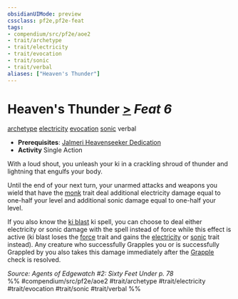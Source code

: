 ```yaml
---
obsidianUIMode: preview
cssclass: pf2e,pf2e-feat
tags:
- compendium/src/pf2e/aoe2
- trait/archetype
- trait/electricity
- trait/evocation
- trait/sonic
- trait/verbal
aliases: ["Heaven's Thunder"]
---
```

# Heaven's Thunder  [>](/rules/core-rulebook/chapter-9-playing-the-game.md#Actions "Single Action") *Feat 6*  
[archetype](/rules/traits/archetype.md)  [electricity](/rules/traits/electricity.md)  [evocation](/rules/traits/evocation.md)  [sonic](/rules/traits/sonic.md)  verbal  

- **Prerequisites**: [Jalmeri Heavenseeker Dedication](/compendium/feats/jalmeri-heavenseeker-dedication-aoe2.md)
- **Activity** Single Action

With a loud shout, you unleash your ki in a crackling shroud of thunder and lightning that engulfs your body.

Until the end of your next turn, your unarmed attacks and weapons you wield that have the [monk](/rules/traits/monk.md) trait deal additional electricity damage equal to one-half your level and additional sonic damage equal to one-half your level.

If you also know the [ki blast](/compendium/spells/ki-blast.md) ki spell, you can choose to deal either electricity or sonic damage with the spell instead of force while this effect is active (ki blast loses the [force](/rules/traits/force.md) trait and gains the [electricity](/rules/traits/electricity.md) or [sonic](/rules/traits/sonic.md) trait instead). Any creature who successfully Grapples you or is successfully Grappled by you also takes this damage immediately after the [Grapple](/rules/actions/grapple.md) check is resolved.

*Source: Agents of Edgewatch #2: Sixty Feet Under p. 78*  
%% #compendium/src/pf2e/aoe2 #trait/archetype #trait/electricity #trait/evocation #trait/sonic #trait/verbal %%